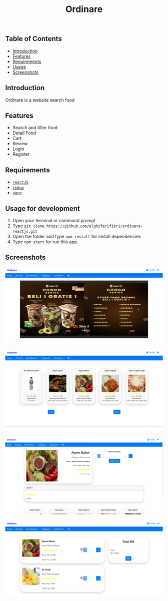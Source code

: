 <h1 align='center'>Ordinare</h1><br/>

## Table of Contents

- [Introduction](#introduction)
- [Features](#features)
- [Requirements](#requirements)
- [Usage](#usage-for-development)
- [Screenshots](#screenshots)


## Introduction
Ordinare is a website search food

## Features
* Search and filter food
* Detail Food
* Cart
* Review
* Login
* Register

## Requirements
* [`reactJS`](https://reactjs.org/)
* [`redux`](https://redux.js.org/)
* [`yarn`](https://yarnpkg.com/)

## Usage for development
1. Open your terminal or command prompt
2. Type `git clone https://github.com/alghifarifikri/ordinare-reactjs.git`
3. Open the folder and type `npm install` for install dependencies
4. Type `npm start` for run this app.

## Screenshots
  <p align="center">
    <span>
      <img src="./ss/1.png" />
      &nbsp;&nbsp;
      <img src="./ss/2.png" />
      &nbsp;&nbsp;
    </span>
  </p>
<p align="center">
    <span>
      <img src="./ss/3.png" />
      &nbsp;&nbsp;
      <img src="./ss/4.png" />
    </span>
  </p>
  
